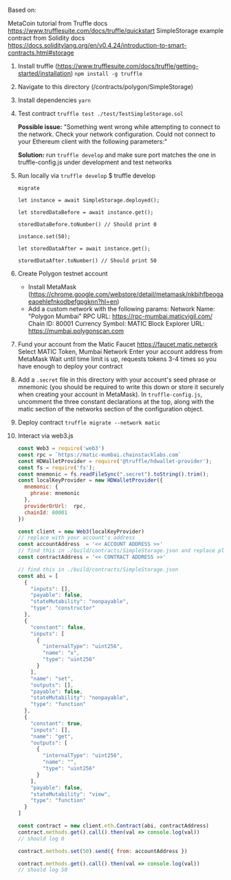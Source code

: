 Based on:

MetaCoin tutorial from Truffle docs https://www.trufflesuite.com/docs/truffle/quickstart
SimpleStorage example contract from Solidity docs https://docs.soliditylang.org/en/v0.4.24/introduction-to-smart-contracts.html#storage

1. Install truffle (https://www.trufflesuite.com/docs/truffle/getting-started/installation)
      `npm install -g truffle`

2. Navigate to this directory (/contracts/polygon/SimpleStorage)

3. Install dependencies
      `yarn`

4. Test contract
      `truffle test ./test/TestSimpleStorage.sol`

      **Possible issue:** "Something went wrong while attempting to connect to the network. Check your network configuration. Could not connect to your Ethereum client with the following parameters:"

      **Solution:** run `truffle develop` and make sure port matches the one in truffle-config.js under development and test networks

5. Run locally via `truffle develop`
      $ truffle develop

      ```
      migrate

      let instance = await SimpleStorage.deployed();

      let storedDataBefore = await instance.get();

      storedDataBefore.toNumber() // Should print 0

      instance.set(50);

      let storedDataAfter = await instance.get();

      storedDataAfter.toNumber() // Should print 50
      ```

6. Create Polygon testnet account
      * Install MetaMask (https://chrome.google.com/webstore/detail/metamask/nkbihfbeogaeaoehlefnkodbefgpgknn?hl=en)
      * Add a custom network with the following params:
        Network Name: "Polygon Mumbai"
        RPC URL: https://rpc-mumbai.maticvigil.com/
        Chain ID: 80001
        Currency Symbol: MATIC
        Block Explorer URL: https://mumbai.polygonscan.com

7. Fund your account from the Matic Faucet
      https://faucet.matic.network
      Select MATIC Token, Mumbai Network
      Enter your account address from MetaMask
      Wait until time limit is up, requests tokens 3-4 times so you have enough to deploy your contract

8. Add a `.secret` file in this directory with your account's seed phrase or mnemonic (you should be required to write this down or store it securely when creating your account in MetaMask). In `truffle-config.js`, uncomment the three constant declarations at the top, along with the matic section of the networks section of the configuration object.

9. Deploy contract
      `truffle migrate --network matic`

8. Interact via web3.js
      ```js
      const Web3 = require('web3')
      const rpc = `https://matic-mumbai.chainstacklabs.com`
      const HDWalletProvider = require('@truffle/hdwallet-provider');
      const fs = require('fs');
      const mnemonic = fs.readFileSync(".secret").toString().trim();
      const localKeyProvider = new HDWalletProvider({
        mnemonic: {
          phrase: mnemonic
        },
        providerOrUrl:  rpc,
        chainId: 80001
      })

      const client = new Web3(localKeyProvider)
      // replace with your account's address
      const accountAddress  = '<< ACCOUNT ADDRESS >>'
      // find this in ./build/contracts/SimpleStorage.json and replace placeholder
      const contractAddress = '<< CONTRACT ADDRESS >>'

      // find this in ./build/contracts/SimpleStorage.json
      const abi = [
        {
          "inputs": [],
          "payable": false,
          "stateMutability": "nonpayable",
          "type": "constructor"
        },
        {
          "constant": false,
          "inputs": [
            {
              "internalType": "uint256",
              "name": "x",
              "type": "uint256"
            }
          ],
          "name": "set",
          "outputs": [],
          "payable": false,
          "stateMutability": "nonpayable",
          "type": "function"
        },
        {
          "constant": true,
          "inputs": [],
          "name": "get",
          "outputs": [
            {
              "internalType": "uint256",
              "name": "",
              "type": "uint256"
            }
          ],
          "payable": false,
          "stateMutability": "view",
          "type": "function"
        }
      ]

      const contract = new client.eth.Contract(abi, contractAddress)
      contract.methods.get().call().then(val => console.log(val))
      // should log 0

      contract.methods.set(50).send({ from: accountAddress })

      contract.methods.get().call().then(val => console.log(val))
      // should log 50
      ```
